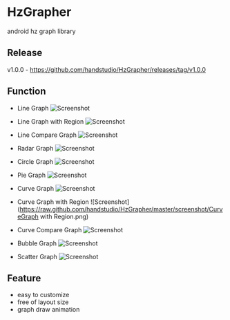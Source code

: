 HzGrapher
=========

android hz graph library

Release
-------
v1.0.0 - https://github.com/handstudio/HzGrapher/releases/tag/v1.0.0

Function
--------
+ Line Graph
![Screenshot](https://raw.github.com/handstudio/HzGrapher/master/screenshot/LineGraph.png)

+ Line Graph with Region
![Screenshot](https://raw.github.com/handstudio/HzGrapher/master/screenshot/LineGraph%20with%20Region.png)

+ Line Compare Graph
![Screenshot](https://raw.github.com/handstudio/HzGrapher/master/screenshot/LineCompareGraph%20.png)

+ Radar Graph
![Screenshot](https://raw.github.com/handstudio/HzGrapher/master/screenshot/RadarGraph.png)

+ Circle Graph
![Screenshot](https://raw.github.com/handstudio/HzGrapher/master/screenshot/CircleGraph.png)

+ Pie Graph
![Screenshot](https://raw.github.com/handstudio/HzGrapher/master/screenshot/PieGraph.png)

+ Curve Graph
![Screenshot](https://raw.github.com/handstudio/HzGrapher/master/screenshot/CruveGraph.png)

+ Curve Graph with Region
![Screenshot](https://raw.github.com/handstudio/HzGrapher/master/screenshot/CurveGraph with Region.png)

+ Curve Compare Graph
![Screenshot](https://raw.github.com/handstudio/HzGrapher/master/screenshot/CurveCompareGraph.png)

+ Bubble Graph
![Screenshot](https://raw.github.com/handstudio/HzGrapher/master/screenshot/BubbleGraph.png)

+ Scatter Graph
![Screenshot](https://raw.github.com/handstudio/HzGrapher/master/screenshot/ScetterGraph.png)

Feature
-------
+ easy to customize
+ free of layout size
+ graph draw animation
